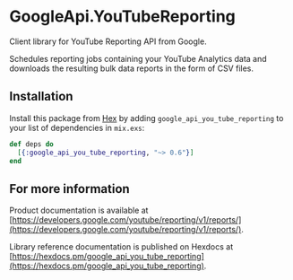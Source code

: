 # GoogleApi.YouTubeReporting

Client library for YouTube Reporting API from Google.

Schedules reporting jobs containing your YouTube Analytics data and downloads the resulting bulk data reports in the form of CSV files.

## Installation

Install this package from [Hex](https://hex.pm) by adding
`google_api_you_tube_reporting` to your list of dependencies in `mix.exs`:

```elixir
def deps do
  [{:google_api_you_tube_reporting, "~> 0.6"}]
end
```

## For more information

Product documentation is available at [https://developers.google.com/youtube/reporting/v1/reports/](https://developers.google.com/youtube/reporting/v1/reports/).

Library reference documentation is published on Hexdocs at
[https://hexdocs.pm/google_api_you_tube_reporting](https://hexdocs.pm/google_api_you_tube_reporting).
